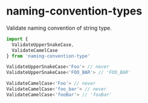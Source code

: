 # naming-convention-types

Validate naming convention of string type.

```ts
import {
  ValidateUpperSnakeCase,
  ValidateCamelCase
} from 'naming-convention-type'

ValidateUpperSnakeCase<'Foo'> // never
ValidateUpperSnakeCase<'FOO_BAR'> // 'FOO_BAR'

ValidateCamelCase<'Foo'> // never
ValidateCamelCase<'foo_bar'> // never
ValidateCamelCase<'fooBar'> // 'fooBar'
```
